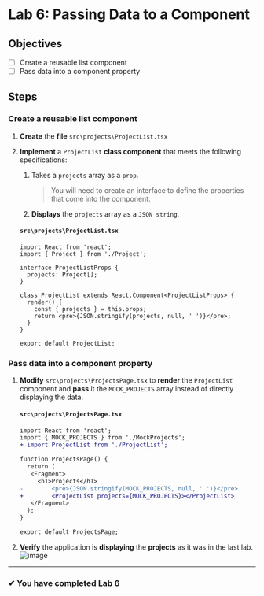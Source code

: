 # Lab 6: Passing Data to a Component

## Objectives

- [ ] Create a reusable list component
- [ ] Pass data into a component property

## Steps

### Create a reusable list component

1. **Create** the **file** `src\projects\ProjectList.tsx`
2. **Implement** a `ProjectList` **class component** that meets the following specifications:

   1. Takes a `projects` array as a `prop`.
      > You will need to create an interface to define the properties that come into the component.
   2. **Displays** the `projects` array as a `JSON string`.

   #### `src\projects\ProjectList.tsx`

   ```tsx
   import React from 'react';
   import { Project } from './Project';

   interface ProjectListProps {
     projects: Project[];
   }

   class ProjectList extends React.Component<ProjectListProps> {
     render() {
       const { projects } = this.props;
       return <pre>{JSON.stringify(projects, null, ' ')}</pre>;
     }
   }

   export default ProjectList;
   ```

### Pass data into a component property

1. **Modify** `src\projects\ProjectsPage.tsx` to **render** the `ProjectList` component and **pass** it the `MOCK_PROJECTS` array instead of directly displaying the data.

   #### `src\projects\ProjectsPage.tsx`

   ```diff
   import React from 'react';
   import { MOCK_PROJECTS } from './MockProjects';
   + import ProjectList from './ProjectList';

   function ProjectsPage() {
     return (
      <Fragment>
        <h1>Projects</h1>
   -        <pre>{JSON.stringify(MOCK_PROJECTS, null, ' ')}</pre>
   +        <ProjectList projects={MOCK_PROJECTS}></ProjectList>
      </Fragment>
     );
   }

   export default ProjectsPage;
   ```

2. **Verify** the application is **displaying** the **projects** as it was in the last lab.
   ![image](https://user-images.githubusercontent.com/1474579/64889510-85efa380-d63b-11e9-8dc5-86f6dce8cec2.png)

---

### &#10004; You have completed Lab 6
